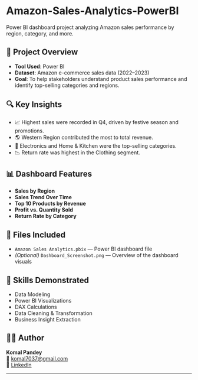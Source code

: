 # Amazon-Sales-Analytics-PowerBI
Power BI dashboard project analyzing Amazon sales performance by region, category, and more.
## 📌 Project Overview

- **Tool Used**: Power BI
- **Dataset**: Amazon e-commerce sales data (2022–2023)
- **Goal**: To help stakeholders understand product sales performance and identify top-selling categories and regions.

## 🔍 Key Insights

- 📈 Highest sales were recorded in Q4, driven by festive season and promotions.
- 🌎 Western Region contributed the most to total revenue.
- 🧾 Electronics and Home & Kitchen were the top-selling categories.
- 📉 Return rate was highest in the Clothing segment.

## 📊 Dashboard Features

- **Sales by Region**
- **Sales Trend Over Time**
- **Top 10 Products by Revenue**
- **Profit vs. Quantity Sold**
- **Return Rate by Category**

## 📁 Files Included

- `Amazon Sales Analytics.pbix` — Power BI dashboard file
- *(Optional)* `Dashboard_Screenshot.png` — Overview of the dashboard visuals

## 🧠 Skills Demonstrated

- Data Modeling
- Power BI Visualizations
- DAX Calculations
- Data Cleaning & Transformation
- Business Insight Extraction

## 👩‍💻 Author

**Komal Pandey**  
📧 [komal7037@gmail.com](mailto:komal7037@gmail.com)  
🔗 [LinkedIn](https://linkedin.com/in/komal-pandey-03b503364)

---
